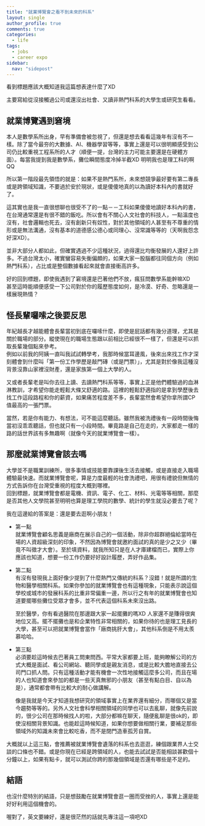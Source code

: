 ```yaml
---
title: "就業博覽會之看不到未來的科系"
layout: single
author_profile: true
comments: true
categories:
  - life
tags:
  - jobs
  - career expo
sidebar:
  nav: "sidepost"
---
```

看到標題應該大概知道我這篇想表達什麼了XD

主要寫給從沒接觸過公司或還沒出社會、又讀非熱門科系的大學生或研究生看看。

## 就業博覽遇到窘境
本人是數學系所出身，早有準備會被忽視了，但還是想去看看這幾年有沒有不一樣。除了當今最夯的大數據、AI、機器學習等等，事實上還是可以很明顯感受到公司仍比較重視工程系所的人才（順便一提，台灣的主力可能主要還是在硬體方面）。每當我提到我是數學系，攤位瞬間態度冷掉半截XD 明明我也是理工科的啊QQ

所以第一階段最先領悟的就是：如果不是熱門系所，未來想競爭最好要有第二專長或是跨領域知識，不要過於安於現狀，或是傻傻地真的以為讀好本科內的書就好了。

這其實也是我一直很想聊也很受不了的一點－－工科如果傻傻地讀好本科內的書，在台灣通常還是有很不錯的飯吃。所以會有不關心人文社會的科技人，一點溫度也沒有，社會邏輯也死去，沒有創新只有奴性，對於其他領域的人甚至有不尊重的情形或是無法溝通，沒有基本的道德感公德心或同理心、沒常識等等的（天啊我怨念好深XD）。

並非大部分人都如此，但確實遇過不少這種狀況，過得還比均衡發展的人還好上許多。不過台灣太小，確實蠻容易失衡偏頗的，如果大家一股腦都往同個方向（例如熱門科系），占比或是整個數據看起來就會直接衝高許多。

好的回到標題，即使我遇到了窘境還是巴著他們不放，瘋狂問數學系能幹嘛XD  
甚至這時能順便感受一下公司對於你的履歷態度如何，是冷漠、好奇、忽略還是一樣展現熱情？

## 怪長輩囉嗦之後要反思
年紀越長才越能體會長輩當初到底在囉嗦什麼，即使是屁話都有幾分道理，尤其是關於職場的部分。縱使現在的職場生態跟以前相比已經很不一樣了，但還是可以抓取長輩幾個點來參考。  
例如以前我的阿姨一直叫我試試轉學考，我那時候當耳邊風，後來出來找工作才深刻體會到什麼叫「第一份工作學歷是敲門磚（或是門票）」，尤其是對於像我這種沒背景沒靠山家裡沒財產，還是家族第一個上大學的人。

又或者長輩老是叫你去往上讀、去讀熱門科系等等，事實上正是他們體驗過的血淋淋教訓，才希望你能走輕鬆大條又舒適的路。這裡的輕鬆舒適指的是拿到學歷後去找工作這段路程和你的薪資，如果痛苦程度差不多，長輩當然會希望你拿所謂CP值最高的一張門票。

當然，若是你有能力、有想法，可不能這麼聽話。雖然我被洗禮後有一段時間後悔當初沒乖乖聽話，但也就只有一小段時間。畢竟路是自己在走的，大家都走一樣的路的話世界該有多無趣啊（就像今天的就業博覽會一樣）。

## 那麼就業博覽會該去嗎
大學並不是職業訓練所，很多事情或技能要靠課後生活去接觸，或是直接走入職場體驗最快速。而就業博覽會呢，算是力度最輕的社會洗禮吧，用很有禮貌但無情的方式告訴你在台灣受重視的程度大概到哪裡。  
回到標題，就業博覽會都是電機、資訊、電子、化工、材料、光電等等相關，那麼是否其他人文學院甚至明明也算是理工學院的數學、統計的學生就沒必要去了呢？

我在這邊給的答案是：還是要去逛啊小朋友！

* 第一點  
  就業博覽會顧名思義是廠商在展示自己的一個活動，除非你超群絕倫給當時在場的人資超級深刻的印象，不然因為博覽會就邀約面試的真的是少之又少（畢竟不叫徵才大會）。至於填資料，就我所知只是在人才庫建檔而已，實際上你應該也知道，想要一份工作仍要好好設計履歷，弄好作品集。

* 第二點  
  有沒有發現我上面好像少提到了什麼熱門又傳統的科系？沒錯！就是所謂的生物和醫學相關科系。如果你參加的就業博覽會也有這種現象，只能表示說這個學校或城市的發展科系的比重非常偏重一邊，所以行之有年的就業博覽會也知道要擺哪些攤位受眾才會多，並不代表這個科系未來沒出路。

  至於醫學，你有看過醫院在那邊跟大家一起擺攤的嗎XD 人家還不是賺得很爽地位又高。擺不擺攤也是和企業特性非常相關的，如果你待的也是理工見長的大學，甚至可以把就業博覽會當作「廠商挑肝大會」，其他科系倒是不用太羨慕哈哈。

* 第三點  
  必須要趁這時候去巴著員工問東問西。平常大家都要上班，能夠瞭解公司的方式大概是面試、看公司網站、聽同學或是親友消息，或是比較大膽地直接去公司門口抓人問。只有這種活動才能有機會一次性地接觸這麼多公司，而且在場的人也知道會來參加的都是一些天真無邪的小朋友（甚至有點白目、自以為是），通常都會帶有比較大的耐心做講解。
  
  像是我就是今天才知道我想研究的領域事實上在業界還有細分，而哪個又是當今趨勢等等的。另外人文社會科學相關領域的同學也可以去亂聊，就像先前說的，很少公司在那時候找人的啦，大部分都嘛在聊天，隨便亂聊是很ok的，即使沒相關背景知識。也能趁這時候知道，如果你想要做相關行業，要補足那些領域外的知識未來會比較吃香，而不是閉門造車孤芳自賞。

大概就以上這三點，會推薦被就業博覽會遺落的科系也去逛逛，練個跟業界人士交談的口條也不錯。或是你現在已經是跨領域的人，也能去試試是否能相談甚歡個十分鐘以上，如果有點卡，就可以測試你跨的那幾個領域是否還有哪些是不足的。

## 結語
也沒什麼特別的結語，只是想鼓勵在就業博覽會逛一圈而受挫的人，事實上還是能好好利用這個機會的。

喔對了，英文要練好，還是很茫然的話就先專注這一項吧XD